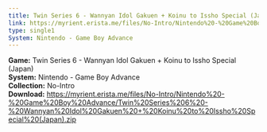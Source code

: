 ```yaml
---
title: Twin Series 6 - Wannyan Idol Gakuen + Koinu to Issho Special (Japan)
link: https://myrient.erista.me/files/No-Intro/Nintendo%20-%20Game%20Boy%20Advance/Twin%20Series%206%20-%20Wannyan%20Idol%20Gakuen%20+%20Koinu%20to%20Issho%20Special%20(Japan).zip
type: single1
System: Nintendo - Game Boy Advance
---
```

<b>Game:</b> Twin Series 6 - Wannyan Idol Gakuen + Koinu to Issho Special (Japan)<br>
<b>System:</b> Nintendo - Game Boy Advance<br>
<b>Collection:</b> No-Intro<br>
<b>Download:</b> https://myrient.erista.me/files/No-Intro/Nintendo%20-%20Game%20Boy%20Advance/Twin%20Series%206%20-%20Wannyan%20Idol%20Gakuen%20+%20Koinu%20to%20Issho%20Special%20(Japan).zip